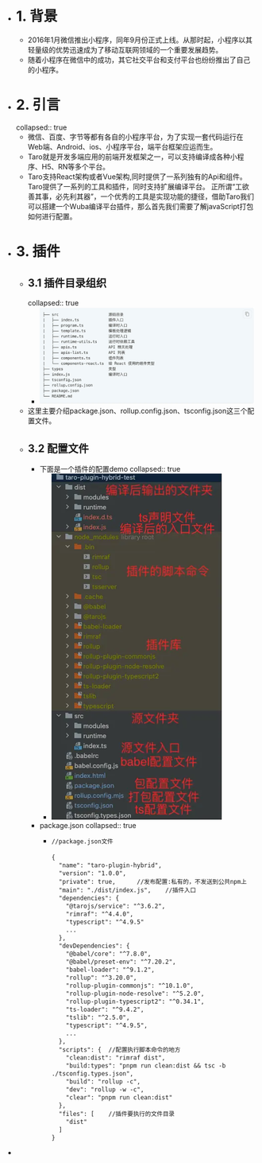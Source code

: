 - # 1. 背景
	- 2016年1月微信推出小程序，同年9月份正式上线。从那时起，小程序以其轻量级的优势迅速成为了移动互联网领域的一个重要发展趋势。
	- 随着小程序在微信中的成功，其它社交平台和支付平台也纷纷推出了自己的小程序。
- # 2. 引言
  collapsed:: true
	- 微信、百度、字节等都有各自的小程序平台，为了实现一套代码运行在Web端、Android、ios、小程序平台，端平台框架应运而生。
	- Taro就是开发多端应用的前端开发框架之一，可以支持编译成各种小程序、H5、RN等多个平台。
	- Taro支持React架构或者Vue架构,同时提供了一系列独有的Api和组件。
	  Taro提供了一系列的工具和插件，同时支持扩展编译平台。
	  正所谓“工欲善其事，必先利其器”，一个优秀的工具是实现功能的捷径，借助Taro我们可以搭建一个Wuba编译平台插件，那么首先我们需要了解javaScript打包如何进行配置。
- # 3. 插件
	- ## 3.1 插件目录组织
	  collapsed:: true
		- ![image.png](../assets/image_1684432286131_0.png)
	- 这里主要介绍package.json、rollup.config.json、tsconfig.json这三个配置文件。
	- ## 3.2 配置文件
		- 下面是一个插件的配置demo
		  collapsed:: true
			- ![image.png](../assets/image_1684432306644_0.png)
		- package.json
		  collapsed:: true
			- ```
			  //package.json文件
			  
			  {
			    "name": "taro-plugin-hybrid",
			    "version": "1.0.0",
			    "private": true,      //发布配置:私有的，不发送到公共npm上
			    "main": "./dist/index.js",    //插件入口
			    "dependencies": {
			      "@tarojs/service": "^3.6.2",
			      "rimraf": "^4.4.0",
			      "typescript": "^4.9.5"
			      ...
			    },
			    "devDependencies": {
			      "@babel/core": "^7.8.0",
			      "@babel/preset-env": "^7.20.2",
			      "babel-loader": "^9.1.2",
			      "rollup": "^3.20.0",
			      "rollup-plugin-commonjs": "^10.1.0",
			      "rollup-plugin-node-resolve": "^5.2.0",
			      "rollup-plugin-typescript2": "^0.34.1",
			      "ts-loader": "^9.4.2",
			      "tslib": "^2.5.0",
			      "typescript": "^4.9.5",
			      ...
			    },
			    "scripts": {  //配置执行脚本命令的地方
			      "clean:dist": "rimraf dist",
			      "build:types": "pnpm run clean:dist && tsc -b ./tsconfig.types.json",
			      "build": "rollup -c",
			      "dev": "rollup -w -c",
			      "clear": "pnpm run clean:dist"
			    },
			    "files": [    //插件要执行的文件目录
			      "dist"
			    ]
			  }
			  ```
-
